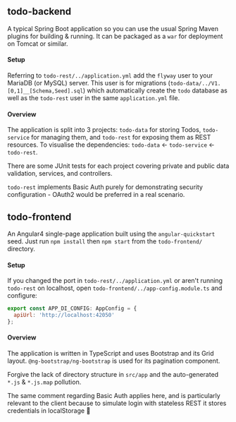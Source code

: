 ## todo-backend
A typical Spring Boot application so you can use the usual Spring Maven plugins for building & running.
It can be packaged as a `war` for deployment on Tomcat or similar.

#### Setup
Referring to `todo-rest/../application.yml` add the `flyway` user to your MariaDB (or MySQL) server.
This user is for migrations (`todo-data/../V1.[0,1]__[Schema,Seed].sql`) which automatically create the 
`todo` database as well as the `todo-rest` user in the same `application.yml` file.

#### Overview
The application is split into 3 projects: `todo-data` for storing Todos, `todo-service`
for managing them, and `todo-rest` for exposing them as REST resources. To visualise the dependencies: 
`todo-data` <- `todo-service` <- `todo-rest`.

There are some JUnit tests for each project covering private and public data validation, services,
and controllers.

`todo-rest` implements Basic Auth purely for demonstrating security configuration - OAuth2 would be 
preferred in a real scenario.

## todo-frontend
An Angular4 single-page application built using the `angular-quickstart` seed. Just run `npm install`
then `npm start` from the `todo-frontend/` directory.

#### Setup
If you changed the port in `todo-rest/../application.yml` or aren't running `todo-rest` on localhost,
open `todo-frontend/../app-config.module.ts` and configure:

```javascript
export const APP_DI_CONFIG: AppConfig = {
  apiUrl: 'http://localhost:42050'
};
```
#### Overview
The application is written in TypeScript and uses Bootstrap and its Grid layout. `@ng-bootstrap/ng-bootstrap`
is used for its pagination component.

Forgive the lack of directory structure in `src/app` and the auto-generated `*.js` & `*.js.map` pollution.

The same comment regarding Basic Auth applies here, and is particularly relevant to the client because to simulate
login with stateless REST it stores credentials in localStorage 😬
